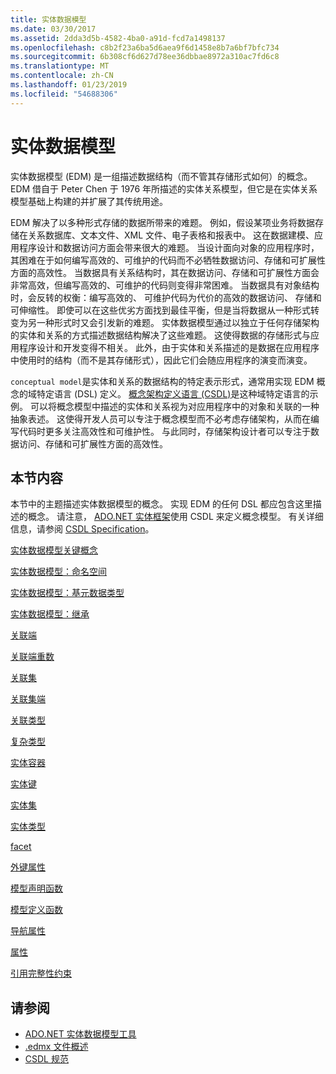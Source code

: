 ```yaml
---
title: 实体数据模型
ms.date: 03/30/2017
ms.assetid: 2dda3d5b-4582-4ba0-a91d-fcd7a1498137
ms.openlocfilehash: c8b2f23a6ba5d6aea9f6d1458e8b7a6bf7bfc734
ms.sourcegitcommit: 6b308cf6d627d78ee36dbbae8972a310ac7fd6c8
ms.translationtype: MT
ms.contentlocale: zh-CN
ms.lasthandoff: 01/23/2019
ms.locfileid: "54688306"
---
```

# <a name="entity-data-model"></a>实体数据模型
实体数据模型 (EDM) 是一组描述数据结构（而不管其存储形式如何）的概念。 EDM 借自于 Peter Chen 于 1976 年所描述的实体关系模型，但它是在实体关系模型基础上构建的并扩展了其传统用途。  
  
 EDM 解决了以多种形式存储的数据所带来的难题。 例如，假设某项业务将数据存储在关系数据库、文本文件、XML 文件、电子表格和报表中。 这在数据建模、应用程序设计和数据访问方面会带来很大的难题。 当设计面向对象的应用程序时，其困难在于如何编写高效的、可维护的代码而不必牺牲数据访问、存储和可扩展性方面的高效性。 当数据具有关系结构时，其在数据访问、存储和可扩展性方面会非常高效，但编写高效的、可维护的代码则变得非常困难。 当数据具有对象结构时，会反转的权衡：编写高效的、 可维护代码为代价的高效的数据访问、 存储和可伸缩性。 即使可以在这些优劣方面找到最佳平衡，但是当将数据从一种形式转变为另一种形式时又会引发新的难题。 实体数据模型通过以独立于任何存储架构的实体和关系的方式描述数据结构解决了这些难题。 这使得数据的存储形式与应用程序设计和开发变得不相关。 此外，由于实体和关系描述的是数据在应用程序中使用时的结构（而不是其存储形式），因此它们会随应用程序的演变而演变。  
  
 `conceptual model`是实体和关系的数据结构的特定表示形式，通常用实现 EDM 概念的域特定语言 (DSL) 定义。 [概念架构定义语言 (CSDL)](../../../../docs/framework/data/adonet/ef/language-reference/csdl-specification.md)是这种域特定语言的示例。 可以将概念模型中描述的实体和关系视为对应用程序中的对象和关联的一种抽象表述。 这使得开发人员可以专注于概念模型而不必考虑存储架构，从而在编写代码时更多关注高效性和可维护性。 与此同时，存储架构设计者可以专注于数据访问、存储和可扩展性方面的高效性。  
  
## <a name="in-this-section"></a>本节内容  
 本节中的主题描述实体数据模型的概念。 实现 EDM 的任何 DSL 都应包含这里描述的概念。 请注意， [ADO.NET 实体框架](../../../../docs/framework/data/adonet/ef/index.md)使用 CSDL 来定义概念模型。 有关详细信息，请参阅 [CSDL Specification](../../../../docs/framework/data/adonet/ef/language-reference/csdl-specification.md)。  
  
 [实体数据模型关键概念](../../../../docs/framework/data/adonet/entity-data-model-key-concepts.md)  
  
 [实体数据模型：命名空间](../../../../docs/framework/data/adonet/entity-data-model-namespaces.md)  
  
 [实体数据模型：基元数据类型](../../../../docs/framework/data/adonet/entity-data-model-primitive-data-types.md)  
  
 [实体数据模型：继承](../../../../docs/framework/data/adonet/entity-data-model-inheritance.md)  
  
 [关联端](../../../../docs/framework/data/adonet/association-end.md)  
  
 [关联端重数](../../../../docs/framework/data/adonet/association-end-multiplicity.md)  
  
 [关联集](../../../../docs/framework/data/adonet/association-set.md)  
  
 [关联集端](../../../../docs/framework/data/adonet/association-set-end.md)  
  
 [关联类型](../../../../docs/framework/data/adonet/association-type.md)  
  
 [复杂类型](../../../../docs/framework/data/adonet/complex-type.md)  
  
 [实体容器](../../../../docs/framework/data/adonet/entity-container.md)  
  
 [实体键](../../../../docs/framework/data/adonet/entity-key.md)  
  
 [实体集](../../../../docs/framework/data/adonet/entity-set.md)  
  
 [实体类型](../../../../docs/framework/data/adonet/entity-type.md)  
  
 [facet](../../../../docs/framework/data/adonet/facet.md)  
  
 [外键属性](../../../../docs/framework/data/adonet/foreign-key-property.md)  
  
 [模型声明函数](../../../../docs/framework/data/adonet/model-declared-function.md)  
  
 [模型定义函数](../../../../docs/framework/data/adonet/model-defined-function.md)  
  
 [导航属性](../../../../docs/framework/data/adonet/navigation-property.md)  
  
 [属性](../../../../docs/framework/data/adonet/property.md)  
  
 [引用完整性约束](../../../../docs/framework/data/adonet/referential-integrity-constraint.md)  
  
## <a name="see-also"></a>请参阅
- [ADO.NET 实体数据模型工具](https://msdn.microsoft.com/library/91076853-0881-421b-837a-f582f36be527)
- [.edmx 文件概述](https://msdn.microsoft.com/library/f4c8e7ce-1db6-417e-9759-15f8b55155d4)
- [CSDL 规范](../../../../docs/framework/data/adonet/ef/language-reference/csdl-specification.md)
